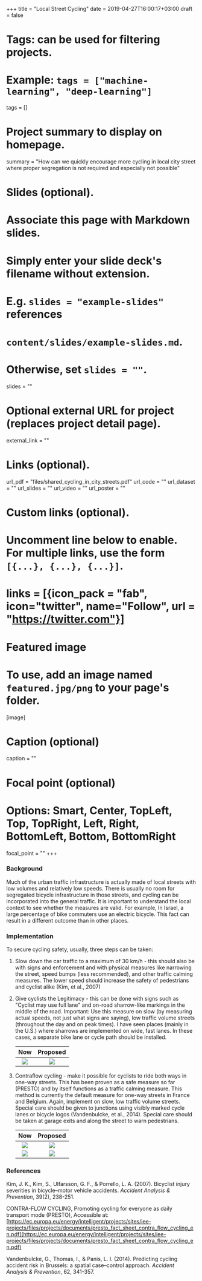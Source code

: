 +++
title = "Local Street Cycling"
date = 2019-04-27T16:00:17+03:00
draft = false

# Tags: can be used for filtering projects.
# Example: `tags = ["machine-learning", "deep-learning"]`
tags = []

# Project summary to display on homepage.
summary = "How can we quickly encourage more cycling in local city street where proper segregation is not required and especially not possible"

# Slides (optional).
#   Associate this page with Markdown slides.
#   Simply enter your slide deck's filename without extension.
#   E.g. `slides = "example-slides"` references
#   `content/slides/example-slides.md`.
#   Otherwise, set `slides = ""`.
slides = ""

# Optional external URL for project (replaces project detail page).
external_link = ""

# Links (optional).
url_pdf = "files/shared_cycling_in_city_streets.pdf"
url_code = ""
url_dataset = ""
url_slides = ""
url_video = ""
url_poster = ""

# Custom links (optional).
#   Uncomment line below to enable. For multiple links, use the form `[{...}, {...}, {...}]`.
# links = [{icon_pack = "fab", icon="twitter", name="Follow", url = "https://twitter.com"}]

# Featured image
# To use, add an image named `featured.jpg/png` to your page's folder.
[image]
  # Caption (optional)
  caption = ""

  # Focal point (optional)
  # Options: Smart, Center, TopLeft, Top, TopRight, Left, Right, BottomLeft, Bottom, BottomRight
  focal_point = ""
+++

### Background
Much of the urban traffic infrastructure is actually made of local streets with low volumes and relatively low speeds. There is usually no room for segregated bicycle infrastructure in those streets, and cycling can be incorporated into the general traffic. It is important to understand the local context to see whether the measures are valid. For example, In Israel, a large percentage of bike commuters use an electric bicycle. This fact can result in a different outcome than in other places.

### Implementation
To secure cycling safety, usually, three steps can be taken:

1. Slow down the car traffic to a maximum of 30 km/h - this should also be with signs and enforcement and with physical measures like narrowing the street, speed bumps (less recommended), and other traffic calming measures. The lower speed should increase the safety of pedestrians and cyclist alike (Kim, et al., 2007)

1. Give cyclists the Legitimacy - this can be done with signs such as "Cyclist may use full lane" and on-road sharrow-like markings in the middle of the road. Important: Use this measure on slow (by measuring actual speeds, not just what signs are saying), low traffic volume streets (throughout the day and on peak times). I have seen places (mainly in the U.S.) where sharrows are implemented on wide, fast lanes. In these cases, a separate bike lane or cycle path should be installed.

    Now            |  Proposed
    :-------------------------:|:-------------------------:
    ![](/img/ben_maimon.JPG)  |  ![](/img/ben_maimon_after.jpg)

1. Contraflow cycling - make it possible for cyclists to ride both ways in one-way streets. This has been proven as a safe measure so far (PRESTO) and by itself functions as a traffic calming measure. This method is currently the default measure for one-way streets in France and Belgium. Again, implement on slow, low traffic volume streets. Special care should be given to junctions using visibly marked cycle lanes or bicycle logos (Vandenbulcke, et al., 2014). Special care should be taken at garage exits and along the street to warn pedestrians.

    Now            |  Proposed
    :-------------------------:|:-------------------------:
    ![](/img/radak.JPG)  |  ![](/img/featured.jpg)
    ![](/img/kharlap.JPG)  |  ![](/img/kharlap_after.jpg)

### References
Kim, J. K., Kim, S., Ulfarsson, G. F., & Porrello, L. A. (2007). Bicyclist injury severities in bicycle–motor vehicle accidents. *Accident Analysis & Prevention*, 39(2), 238-251.

CONTRA-FLOW CYCLING, Promoting cycling for everyone as daily transport mode (PRESTO), Accessible at: [https://ec.europa.eu/energy/intelligent/projects/sites/iee-projects/files/projects/documents/presto_fact_sheet_contra_flow_cycling_en.pdf](https://ec.europa.eu/energy/intelligent/projects/sites/iee-projects/files/projects/documents/presto_fact_sheet_contra_flow_cycling_en.pdf)

Vandenbulcke, G., Thomas, I., & Panis, L. I. (2014). Predicting cycling accident risk in Brussels: a spatial case–control approach. *Accident Analysis & Prevention*, 62, 341-357.
